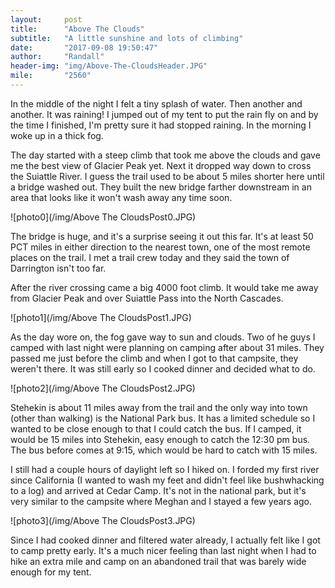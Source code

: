 ```yaml
---
layout:     post
title:      "Above The Clouds"
subtitle:   "A little sunshine and lots of climbing"
date:       "2017-09-08 19:50:47"
author:     "Randall"
header-img: "img/Above-The-CloudsHeader.JPG"
mile:       "2560"
---
```

In the middle of the night I felt a tiny splash of water. Then another and another. It was raining! I jumped out of my tent to put the rain fly on and by the time I finished, I'm pretty sure it had stopped raining. In the morning I woke up in a thick fog.

The day started with a steep climb that took me above the clouds and gave me the best view of Glacier Peak yet. Next it dropped way down to cross the Suiattle River. I guess the trail used to be about 5 miles shorter here until a bridge washed out. They built the new bridge farther downstream in an area that looks like it won't wash away any time soon.

![photo0](/img/Above The CloudsPost0.JPG)

The bridge is huge, and it's a surprise seeing it out this far. It's at least 50 PCT miles in either direction to the nearest town, one of the most remote places on the trail. I met a trail crew today and they said the town of Darrington isn't too far.

After the river crossing came a big 4000 foot climb. It would take me away from Glacier Peak and over Suiattle Pass into the North Cascades.

![photo1](/img/Above The CloudsPost1.JPG)

As the day wore on, the fog gave way to sun and clouds. Two of he guys I camped with last night were planning on camping after about 31 miles. They passed me just before the climb and when I got to that campsite, they weren't there. It was still early so I cooked dinner and decided what to do.

![photo2](/img/Above The CloudsPost2.JPG)

Stehekin is about 11 miles away from the trail and the only way into town (other than walking) is the National Park bus. It has a limited schedule so I wanted to be close enough to that I could catch the bus. If I camped, it would be 15 miles into Stehekin, easy enough to catch the 12:30 pm bus. The bus before comes at 9:15, which would be hard to catch with 15 miles.

I still had a couple hours of daylight left so I hiked on. I forded my first river since California (I wanted to wash my feet and didn't feel like bushwhacking to a log) and arrived at Cedar Camp. It's not in the national park, but it's very similar to the campsite where Meghan and I stayed a few years ago.

![photo3](/img/Above The CloudsPost3.JPG)

Since I had cooked dinner and filtered water already, I actually felt like I got to camp pretty early. It's a much nicer feeling than last night when I had to hike an extra mile and camp on an abandoned trail that was barely wide enough for my tent.

